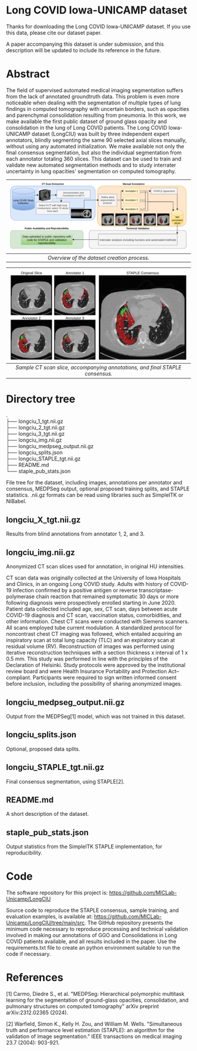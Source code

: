 # Long COVID Iowa-UNICAMP dataset

Thanks for downloading the Long COVID Iowa-UNICAMP dataset. If you use this data, please cite our dataset paper.

A paper accompanying this dataset is under submission, and this description will be updated to include its reference in the future. 

# Abstract

The field of supervised automated medical imaging segmentation suffers from the lack of annotated groundtruth data. This problem is even more noticeable when dealing with the segmentation of multiple types of lung findings in computed tomography with uncertain borders, such as opacities and parenchymal consolidation resulting from pneumonia. In this work, we make available the first public dataset of ground glass opacity and consolidation in the lung of Long COVID patients. The Long COVID Iowa-UNICAMP dataset (LongCIU) was built by three independent expert annotators, blindly segmenting the same 90 selected axial slices manually, without using any automated initialization. We make available not only the final consensus segmentation, but also the individual segmentation from each annotator totaling 360 slices. This dataset can be used to train and validate new automated segmentation methods and to study interrater uncertainty in lung opacities' segmentation on computed tomography. 

| ![overview](assets/overview.png) | 
|:--:| 
| *Overview of the dataset creation process.* |

| ![sample](assets/sample.png) | 
|:--:| 
| *Sample CT scan slice, accompanying annotations, and final STAPLE consensus.* |

# Directory tree

.\
├── longciu_1_tgt.nii.gz\
├── longciu_2_tgt.nii.gz\
├── longciu_3_tgt.nii.gz\
├── longciu_img.nii.gz\
├── longciu_medpseg_output.nii.gz\
├── longciu_splits.json\
├── longciu_STAPLE_tgt.nii.gz\
├── README.md\
└── staple_pub_stats.json

File tree for the dataset, including images, annotations per annotator and consensus, MEDPSeg output, optional proposed training splits, and STAPLE statistics. .nii.gz formats can be read using libraries such as SimpleITK or NiBabel.

## longciu_X_tgt.nii.gz
Results from blind annotations from annotator 1, 2, and 3.
 
## longciu_img.nii.gz
Anonymized CT scan slices used for annotation, in original HU intensities. 

CT scan data was originally collected at the University of Iowa Hospitals and Clinics, in an ongoing Long COVID study. Adults with history of COVID-19 infection confirmed by a positive antigen or reverse transcriptase-polymerase chain reaction that remained symptomatic 30 days or more following diagnosis were prospectively enrolled starting in June 2020. Patient data collected included age, sex, CT scan, days between acute COVID-19 diagnosis and CT scan, vaccination status, comorbidities, and other information. Chest CT scans were conducted with Siemens scanners. All scans employed tube current modulation. A standardized protocol for noncontrast chest CT imaging was followed, which entailed acquiring an inspiratory scan at total lung capacity (TLC) and an expiratory scan at residual volume (RV). Reconstruction of images was performed using iterative reconstruction techniques with a section thickness x interval of 1 x 0.5 mm. This study was performed in line with the principles of the Declaration of Helsinki. Study protocols were approved by the institutional review board and were Health Insurance Portability and Protection Act–compliant. Participants were required to sign written informed consent before inclusion, including the possibility of sharing anonymized images.

## longciu_medpseg_output.nii.gz
Output from the MEDPSeg[1] model, which was not trained in this dataset.

## longciu_splits.json
Optional, proposed data splits. 

## longciu_STAPLE_tgt.nii.gz
Final consensus segmentation, using STAPLE[2]. 

## README.md
A short description of the dataset.

## staple_pub_stats.json
Output statistics from the SimpleITK STAPLE implementation, for reproducibility. 

# Code 

The software repository for this project is: https://github.com/MICLab-Unicamp/LongCIU

Source code to reproduce the STAPLE consensus, sample training, and evaluation examples, is available at: https://github.com/MICLab-Unicamp/LongCIU/tree/main/src. The GitHub repository presents the minimum code necessary to reproduce processing and technical validation involved in making our annotations of GGO and Consolidations in Long COVID patients available, and all results included in the paper. Use the requirements.txt file to create an python environment suitable to run the code if necessary.

# References

[1] Carmo, Diedre S., et al. "MEDPSeg: Hierarchical polymorphic multitask learning for the segmentation of ground-glass opacities, consolidation, and pulmonary structures on computed tomography" arXiv preprint arXiv:2312.02365 (2024).

[2] Warfield, Simon K., Kelly H. Zou, and William M. Wells. "Simultaneous truth and performance level estimation (STAPLE): an algorithm for the validation of image segmentation." IEEE transactions on medical imaging 23.7 (2004): 903-921.
